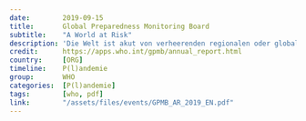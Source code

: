 ```yaml
---
date:        2019-09-15
title:       Global Preparedness Monitoring Board
subtitle:    "A World at Risk"
description: 'Die Welt ist akut von verheerenden regionalen oder globalen Krankheitsepidemien oder Pandemien bedroht, die nicht nur den Verlust von Menschenleben verursachen, sondern auch die Wirtschaft auf den Kopf stellen und ein soziales Chaos schaffen.'
credit:      https://apps.who.int/gpmb/annual_report.html
country:     [ORG]
timeline:    P(l)andemie
group:       WHO
categories:  [P(l)andemie]
tags:        [who, pdf]
link:        "/assets/files/events/GPMB_AR_2019_EN.pdf"
---
```

<object data="{{ page.link }}" style='height:calc(100vh - 400px); width: 100%' type='application/pdf'></object>
